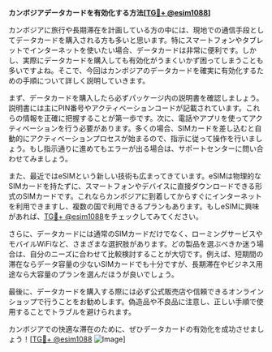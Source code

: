 **カンボジアデータカードを有効化する方法[[TG💪+ @esim1088](https://t.me/s/esim1088)]**

カンボジアに旅行や長期滞在を計画している方の中には、現地での通信手段としてデータカードを購入される方も多いと思います。特にスマートフォンやタブレットでインターネットを使いたい場合、データカードは非常に便利です。しかし、実際にデータカードを購入しても有効化がうまくいかず困ってしまうことも多いですよね。そこで、今回はカンボジアのデータカードを確実に有効化するための手順について詳しく説明していきます。

まず、データカードを購入したら必ずパッケージ内の説明書を確認しましょう。説明書には主にPIN番号やアクティベーションコードが記載されています。これらの情報を正確に把握することが第一歩です。次に、電話やアプリを使ってアクティベーションを行う必要があります。多くの場合、SIMカードを差し込むと自動的にアクティベーションプロセスが始まるので、指示に従って操作を行いましょう。もし指示通りに進めてもエラーが出る場合は、サポートセンターに問い合わせてみましょう。

また、最近ではeSIMという新しい技術も広まってきています。eSIMは物理的なSIMカードを持たずに、スマートフォンやデバイスに直接ダウンロードできる形式のSIMカードです。これならカンボジアに到着してからすぐにインターネットを利用できますし、複数の国で利用できるプランもあります。もしeSIMに興味があれば、[TG💪+ @esim1088](https://t.me/s/esim1088)をチェックしてみてください。

さらに、データカードには通常のSIMカードだけでなく、ローミングサービスやモバイルWiFiなど、さまざまな選択肢があります。どの製品を選ぶべきか迷う場合は、自分のニーズに合わせて比較検討することが大切です。例えば、短期間の滞在ならデータ容量の少ないSIMカードでも十分ですが、長期滞在やビジネス用途なら大容量のプランを選んだほうが良いでしょう。

最後に、データカードを購入する際には必ず公式販売店や信頼できるオンラインショップで行うことをお勧めします。偽造品や不良品に注意し、正しい手順で使用することでトラブルを避けられます。

カンボジアでの快適な滞在のために、ぜひデータカードの有効化を成功させましょう！[[TG💪+ @esim1088](https://t.me/s/esim1088) ![Image](https://i.postimg.cc/Y0z9fWf4/image.png)]